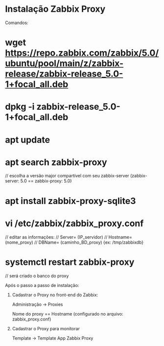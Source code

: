 # Instalação Zabbix Proxy

Comandos:

# wget https://repo.zabbix.com/zabbix/5.0/ubuntu/pool/main/z/zabbix-release/zabbix-release_5.0-1+focal_all.deb

# dpkg -i zabbix-release_5.0-1+focal_all.deb

# apt update

# apt search zabbix-proxy

// escolha a versão major compartível com seu zabbix-server (zabbix-server: 5.0 == zabbix-proxy: 5.0)

# apt install zabbix-proxy-sqlite3

# vi /etc/zabbix/zabbix_proxy.conf

// editar as informações:
// Server= (IP_servidor)
// Hostname= (nome_proxy)
// DBName= (caminho_BD_proxy) {ex: /tmp/zabbixdb}

# systemctl restart zabbix-proxy

// será criado o banco do proxy


Após o passo a passo de instalação:

1. Cadastrar o Proxy no front-end do Zabbix:
    
    Administração → Proxies 
    
    Nome do proxy == Hostname (configurado no arquivo: zabbix_proxy.conf)
    
2. Cadastrar o Proxy para monitorar
    
    Template → Template App Zabbix Proxy